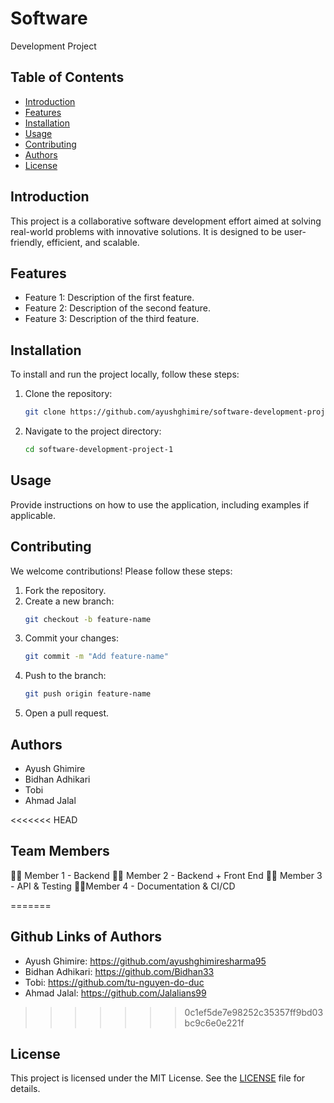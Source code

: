 # Software
Development Project

## Table of Contents
- [Introduction](#introduction)
- [Features](#features)
- [Installation](#installation)
- [Usage](#usage)
- [Contributing](#contributing)
- [Authors](#authors)
- [License](#license)

## Introduction
This project is a collaborative software development effort aimed at solving real-world problems with innovative solutions. It is designed to be user-friendly, efficient, and scalable.

## Features
- Feature 1: Description of the first feature.
- Feature 2: Description of the second feature.
- Feature 3: Description of the third feature.

## Installation
To install and run the project locally, follow these steps:
1. Clone the repository:
    ```bash
    git clone https://github.com/ayushghimire/software-development-project-1.git
    ```
2. Navigate to the project directory:
    ```bash
    cd software-development-project-1
    ```


## Usage
Provide instructions on how to use the application, including examples if applicable.

## Contributing
We welcome contributions! Please follow these steps:
1. Fork the repository.
2. Create a new branch:
    ```bash
    git checkout -b feature-name
    ```
3. Commit your changes:
    ```bash
    git commit -m "Add feature-name"
    ```
4. Push to the branch:
    ```bash
    git push origin feature-name
    ```
5. Open a pull request.

## Authors
- Ayush Ghimire
- Bidhan Adhikari
- Tobi
- Ahmad Jalal

<<<<<<< HEAD

## Team Members
👨‍💻 Member 1 - Backend 
👩‍💻 Member 2 - Backend + Front End
👨‍💻 Member 3 - API & Testing 
👨‍💻Member 4 - Documentation & CI/CD 

=======
## Github Links of Authors
- Ayush Ghimire: https://github.com/ayushghimiresharma95
- Bidhan Adhikari: https://github.com/Bidhan33
- Tobi: https://github.com/tu-nguyen-do-duc
- Ahmad Jalal: https://github.com/Jalalians99
>>>>>>> 0c1ef5de7e98252c35357ff9bd03bc9c6e0e221f

## License
This project is licensed under the MIT License. See the [LICENSE](LICENSE) file for details.





